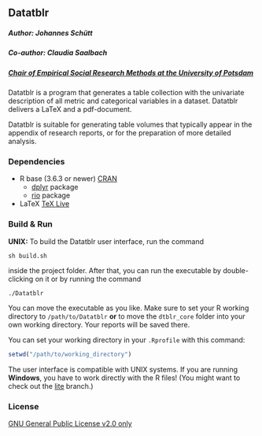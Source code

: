 ## Datatblr
##### Author: Johannes Schütt
##### Co-author: Claudia Saalbach

##### [Chair of Empirical Social Research Methods at the University of Potsdam](https://uni-potsdam.de/soziologie-methoden)

Datatblr is a program that generates a table collection with the univariate description of all metric and categorical variables in a dataset. Datatblr delivers a LaTeX and a pdf-document.

Datatblr is suitable for generating table volumes that typically appear in the appendix of research reports, or for the preparation of more detailed analysis.

### Dependencies
* R base (3.6.3 or newer)  [CRAN](https://cloud.r-project.org/)
  * [dplyr](https://cran.r-project.org/web/packages/dplyr/index.html) package
  * [rio](https://cran.r-project.org/web/packages/rio/index.html) package
* LaTeX [TeX Live](https://www.tug.org/texlive/)

### Build & Run
**UNIX:**
To build the Datatblr user interface, run the command

```shell
sh build.sh
```

inside the project folder. After that, you can run the executable by double-clicking on it or by running the command

```shell
./Datatblr
```

You can move the executable as you like. Make sure to set your R working directory to `/path/to/Datatblr` **or** to move the `dtblr_core` folder into your own working directory. Your reports will be saved there.

You can set your working directory in your `.Rprofile` with this command:

```R
setwd("/path/to/working_directory")
```

The user interface is compatible with UNIX systems. If you are running **Windows**, you have to work directly with the R files! (You might want to check out the [lite](https://github.com/johschuett/Datatblr/tree/lite) branch.)

### License
[GNU General Public License v2.0 only](https://github.com/johschuett/Datatblr/blob/master/GPL-2.0)
